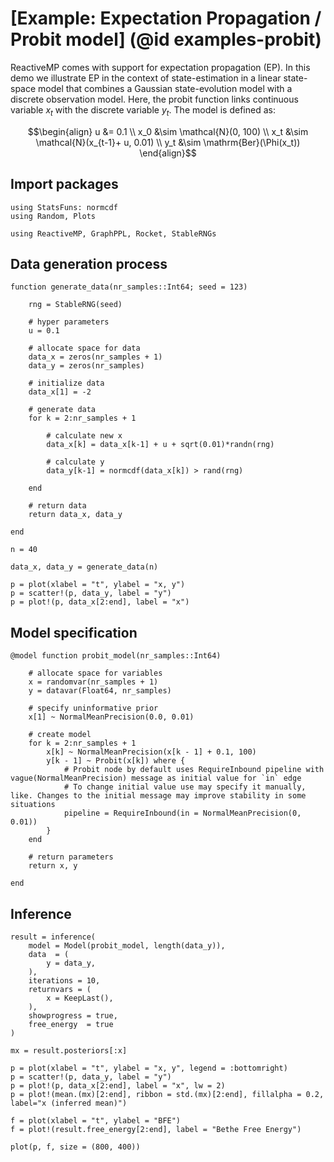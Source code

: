 # [Example: Expectation Propagation / Probit model] (@id examples-probit)

ReactiveMP comes with support for expectation propagation (EP). In this demo we illustrate EP in the context of state-estimation in a linear state-space model that combines a Gaussian state-evolution model with a discrete observation model. Here, the probit function links continuous variable $x_t$ with the discrete variable $y_t$. The model is defined as:

```math
\begin{align}
    u &= 0.1 \\
    x_0 &\sim \mathcal{N}(0, 100) \\
    x_t &\sim \mathcal{N}(x_{t-1}+ u, 0.01) \\
    y_t &\sim \mathrm{Ber}(\Phi(x_t))
\end{align}
```

## Import packages

```@example ep
using StatsFuns: normcdf
using Random, Plots

using ReactiveMP, GraphPPL, Rocket, StableRNGs
```

## Data generation process

```@example ep
function generate_data(nr_samples::Int64; seed = 123)
    
    rng = StableRNG(seed)
    
    # hyper parameters
    u = 0.1

    # allocate space for data
    data_x = zeros(nr_samples + 1)
    data_y = zeros(nr_samples)
    
    # initialize data
    data_x[1] = -2
    
    # generate data
    for k = 2:nr_samples + 1
        
        # calculate new x
        data_x[k] = data_x[k-1] + u + sqrt(0.01)*randn(rng)
        
        # calculate y
        data_y[k-1] = normcdf(data_x[k]) > rand(rng)
        
    end
    
    # return data
    return data_x, data_y
    
end
```

```@example ep
n = 40

data_x, data_y = generate_data(n)

p = plot(xlabel = "t", ylabel = "x, y")
p = scatter!(p, data_y, label = "y")
p = plot!(p, data_x[2:end], label = "x")
```

## Model specification

```@example ep
@model function probit_model(nr_samples::Int64)
    
    # allocate space for variables
    x = randomvar(nr_samples + 1)
    y = datavar(Float64, nr_samples)
    
    # specify uninformative prior
    x[1] ~ NormalMeanPrecision(0.0, 0.01)
    
    # create model 
    for k = 2:nr_samples + 1
        x[k] ~ NormalMeanPrecision(x[k - 1] + 0.1, 100)
        y[k - 1] ~ Probit(x[k]) where {
            # Probit node by default uses RequireInbound pipeline with vague(NormalMeanPrecision) message as initial value for `in` edge
            # To change initial value use may specify it manually, like. Changes to the initial message may improve stability in some situations
            pipeline = RequireInbound(in = NormalMeanPrecision(0, 0.01)) 
        }
    end
    
    # return parameters
    return x, y
    
end
```

## Inference

```@example ep
result = inference(
    model = Model(probit_model, length(data_y)), 
    data  = (
        y = data_y, 
    ), 
    iterations = 10, 
    returnvars = (
        x = KeepLast(),
    ),
    showprogress = true,
    free_energy  = true
)
```

```@example ep
mx = result.posteriors[:x]

p = plot(xlabel = "t", ylabel = "x, y", legend = :bottomright)
p = scatter!(p, data_y, label = "y")
p = plot!(p, data_x[2:end], label = "x", lw = 2)
p = plot!(mean.(mx)[2:end], ribbon = std.(mx)[2:end], fillalpha = 0.2, label="x (inferred mean)")

f = plot(xlabel = "t", ylabel = "BFE")
f = plot!(result.free_energy[2:end], label = "Bethe Free Energy")

plot(p, f, size = (800, 400))
```
